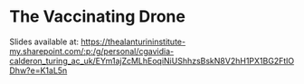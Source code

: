 # The Vaccinating Drone

Slides available at: https://thealanturininstitute-my.sharepoint.com/:p:/g/personal/cgavidia-calderon_turing_ac_uk/EYm1ajZcMLhEoqiNiUShhzsBskN8V2hH1PX1BG2FtlODhw?e=K1aL5n